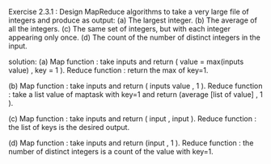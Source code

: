 Exercise 2.3.1 : Design MapReduce algorithms to take a very large file of
integers and produce as output:
(a) The largest integer.
(b) The average of all the integers.
(c) The same set of integers, but with each integer appearing only once.
(d) The count of the number of distinct integers in the input.


solution:
(a)
Map function : take inputs and return ( value = max(inputs value) , key = 1 ).
Reduce function : return the max of key=1.
  
(b)
Map function : take inputs and return ( inputs value , 1 ).
Reduce function : take a list value of maptask with key=1 and return (average [list of value] , 1 ).

(c)
Map function : take inputs and return ( input , input ).
Reduce function : the list of keys is the desired output.

(d)
Map function : take inputs and return (input , 1 ).
Reduce function : the number of distinct integers is a count of the value with key=1.

